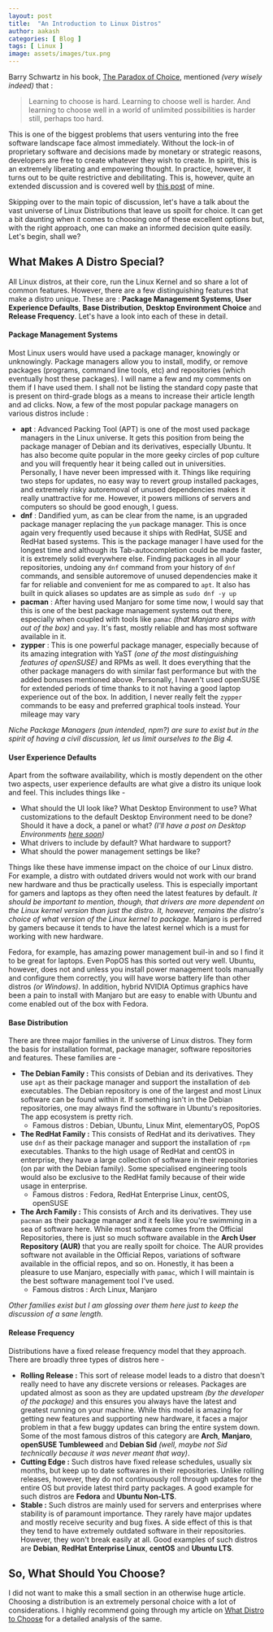 ```yaml
---
layout: post
title:  "An Introduction to Linux Distros"
author: aakash
categories: [ Blog ]
tags: [ Linux ]
image: assets/images/tux.png
---
```


Barry Schwartz in his book, [The Paradox of Choice](https://amzn.to/33uNZcT), mentioned *(very wisely indeed)* that : 
> Learning to choose is hard. Learning to choose well is harder. And learning to choose well in a world of unlimited possibilities is harder still, perhaps too hard.

This is one of the biggest problems that users venturing into the free software landscape face almost immediately. Without the lock-in of proprietary software and decisions made by monetary or strategic reasons, developers are free to create whatever they wish to create. In spirit, this is an extremely liberating and empowering thought. In practice, however, it turns out to be quite restrictive and debilitating. This is, however, quite an extended discussion and is covered well by [this post](../confusion-by-choice) of mine. 

Skipping over to the main topic of discussion, let's have a talk about the vast universe of Linux Distributions that leave us spoilt for choice. It can get a bit daunting when it comes to choosing one of these excellent options but, with the right approach, one can make an informed decision quite easily. Let's begin, shall we?

## What Makes A Distro Special?
All Linux distros, at their core, run the Linux Kernel and so share a lot of common features. However, there are a few distinguishing features that make a distro unique. These are : **Package Management Systems**, **User Experience Defaults**, **Base Distribution**, **Desktop Environment Choice** and **Release Frequency**. Let's have a look into each of these in detail. 

#### Package Management Systems
Most Linux users would have used a package manager, knowingly or unknowingly. Package managers allow you to install, modify, or remove packages (programs, command line tools, etc) and repositories (which eventually host these packages). I will name a few and my comments on them if I have used them. I shall not be listing the standard copy paste that is present on third-grade blogs as a means to increase their article length and ad clicks. Now, a few of the most popular package managers on various distros include :
* **apt** : Advanced Packing Tool (APT) is one of the most used package managers in the Linux universe. It gets this position from being the package manager of Debian and its derivatives, especially Ubuntu. It has also become quite popular in the more geeky circles of pop culture and you will frequently hear it being called out in universities. Personally, I have never been impressed with it. Things like requiring two steps for updates, no easy way to revert group installed packages, and extremely risky autoremoval of unused dependencies makes it really unattractive for me. However, it powers millions of servers and computers so should be good enough, I guess.
* **dnf** : Dandified yum, as can be clear from the name, is an upgraded package manager replacing the ```yum``` package manager. This is once again very frequently used because it ships with RedHat, SUSE and RedHat based systems. This is the package manager I have used for the longest time and although its Tab-autocompletion could be made faster, it is extremely solid everywhere else. Finding packages in all your repositories, undoing any ```dnf``` command from your history of ```dnf``` commands, and sensible autoremove of unused dependencies make it far for reliable and convenient for me as compared to ```apt```. It also has built in quick aliases so updates are as simple as ```sudo dnf -y up```
* **pacman** : After having used Manjaro for some time now, I would say that this is one of the best package management systems out there, especially when coupled with tools like ```pamac``` *(that Manjaro ships with out of the box)* and ```yay```. It's fast, mostly reliable and has most software available in it. 
* **zypper** : This is one powerful package manager, especially because of its amazing integration with YaST *(one of the most distinguishing features of openSUSE)* and RPMs as well. It does everything that the other package managers do with similar fast performance but with the added bonuses mentioned above. Personally, I haven't used openSUSE for extended periods of time thanks to it not having a good laptop experience out of the box. In addition, I never really felt the ```zypper``` commands to be easy and preferred graphical tools instead. Your mileage may vary

*Niche Package Managers (pun intended, npm?) are sure to exist but in the spirit of having a civil discussion, let us limit ourselves to the Big 4.*

#### User Experience Defaults
Apart from the software availability, which is mostly dependent on the other two aspects, user experience defaults are what give a distro its unique look and feel. This includes things like -
* What should the UI look like? What Desktop Environment to use? What customizations to the default Desktop Environment need to be done? Should it have a dock, a panel or what? *(I'll have a post on Desktop Environments [here soon]())*
* What drivers to include by default? What hardware to support?
* What should the power management settings be like? 

Things like these have immense impact on the choice of our Linux distro. For example, a distro with outdated drivers would not work with our brand new hardware and thus be practically useless. This is especially important for gamers and laptops as they often need the latest features by default. *It should be important to mention, though, that drivers are more dependent on the Linux kernel version than just the distro. It, however, remains the distro's choice of what version of the Linux kernel to package.* Manjaro is perferred by gamers because it tends to have the latest kernel which is a must for working with new hardware. 

Fedora, for example, has amazing power management buil-in and so I find it to be great for laptops. Even PopOS has this sorted out very well. Ubuntu, however, does not and unless you install power management tools manually and configure them correctly, you will have worse battery life than other distros *(or Windows)*. In addition, hybrid NVIDIA Optimus graphics have been a pain to install with Manjaro but are easy to enable with Ubuntu and come enabled out of the box with Fedora. 

#### Base Distribution
There are three major families in the universe of Linux distros. They form the basis for installation format, package manager, software repositories and features. These families are - 
* **The Debian Family :** This consists of Debian and its derivatives. They use ```apt``` as their package manager and support the installation of ```deb``` executables. The Debian repository is one of the largest and most Linux software can be found within it. If something isn't in the Debian repositories, one may always find the software in Ubuntu's repositories. The app ecosystem is pretty rich.
    * Famous distros : Debian, Ubuntu, Linux Mint, elementaryOS, PopOS
* **The RedHat Family :** This consists of RedHat and its derivatives. They use ```dnf``` as their package manager and support the installation of ```rpm``` executables. Thanks to the high usage of RedHat and centOS in enterprise, they have a large collection of software in their repositories (on par with the Debian family). Some specialised engineering tools would also be exclusive to the RedHat family because of their wide usage in enterprise. 
    * Famous distros : Fedora, RedHat Enterprise Linux, centOS, openSUSE
* **The Arch Family :** This consists of Arch and its derivatives. They use ```pacman``` as their package manager and it feels like you're swimming in a sea of software here. While most software comes from the Official Repositories, there is just so much software available in the **Arch User Repository (AUR)** that you are really spoilt for choice. The AUR provides software not available in the Official Repos, variations of software available in the official repos, and so on. Honestly, it has been a pleasure to use Manjaro, especially with ```pamac```, which I will maintain is the best software management tool I've used.
    * Famous distros : Arch Linux, Manjaro

*Other families exist but I am glossing over them here just to keep the discussion of a sane length.*

#### Release Frequency
Distributions have a fixed release frequency model that they approach. There are broadly three types of distros here -
* **Rolling Release :** This sort of release model leads to a distro that doesn't really need to have any discrete versions or releases. Packages are updated almost as soon as they are updated upstream *(by the developer of the package)* and this ensures you always have the latest and greatest running on your machine. While this model is amazing for getting new features and supporting new hardware, it faces a major problem in that a few buggy updates can bring the entire system down. Some of the most famous distros of this category are **Arch**, **Manjaro**, **openSUSE Tumbleweed** and **Debian Sid** *(well, maybe not Sid technically because it was never meant that way)*. 
* **Cutting Edge :** Such distros have fixed release schedules, usually six months, but keep up to date softwares in their repositories. Unlike rolling releases, however, they do not continuously roll through updates for the entire OS but provide latest third party packages. A good example for such distros are **Fedora** and **Ubuntu Non-LTS**.
* **Stable :** Such distros are mainly used for servers and enterprises where stability is of paramount importance. They rarely have major updates and mostly receive security and bug fixes. A side effect of this is that they tend to have extremely outdated software in their repositories. However, they won't break easily at all. Good examples of such distros are **Debian**, **RedHat Enterprise Linux**, **centOS** and **Ubuntu LTS**. 

 
## So, What Should You Choose?

I did not want to make this a small section in an otherwise huge article. Choosing a distribution is an extremely personal choice with a lot of considerations. I highly recommend going through my article on [What Distro to Choose](../linux-distro-recommendations) for a detailed analysis of the same. 
